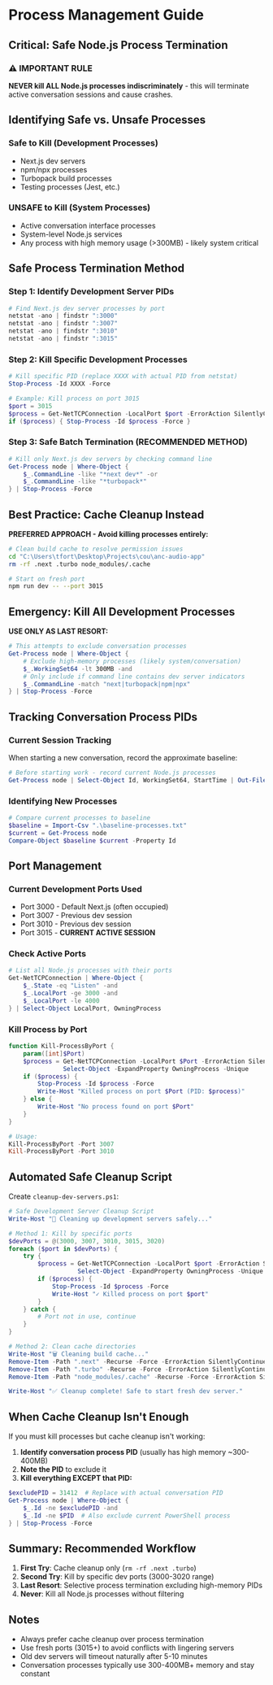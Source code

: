 # Process Management Guide

## Critical: Safe Node.js Process Termination

### ⚠️ IMPORTANT RULE
**NEVER kill ALL Node.js processes indiscriminately** - this will terminate active conversation sessions and cause crashes.

## Identifying Safe vs. Unsafe Processes

### Safe to Kill (Development Processes)
- Next.js dev servers
- npm/npx processes
- Turbopack build processes
- Testing processes (Jest, etc.)

### UNSAFE to Kill (System Processes)
- Active conversation interface processes
- System-level Node.js services
- Any process with high memory usage (>300MB) - likely system critical

## Safe Process Termination Method

### Step 1: Identify Development Server PIDs
```powershell
# Find Next.js dev server processes by port
netstat -ano | findstr ":3000"
netstat -ano | findstr ":3007"
netstat -ano | findstr ":3010"
netstat -ano | findstr ":3015"
```

### Step 2: Kill Specific Development Processes
```powershell
# Kill specific PID (replace XXXX with actual PID from netstat)
Stop-Process -Id XXXX -Force

# Example: Kill process on port 3015
$port = 3015
$process = Get-NetTCPConnection -LocalPort $port -ErrorAction SilentlyContinue | Select-Object -ExpandProperty OwningProcess
if ($process) { Stop-Process -Id $process -Force }
```

### Step 3: Safe Batch Termination (RECOMMENDED METHOD)
```powershell
# Kill only Next.js dev servers by checking command line
Get-Process node | Where-Object {
    $_.CommandLine -like "*next dev*" -or
    $_.CommandLine -like "*turbopack*"
} | Stop-Process -Force
```

## Best Practice: Cache Cleanup Instead

**PREFERRED APPROACH - Avoid killing processes entirely:**

```bash
# Clean build cache to resolve permission issues
cd "C:\Users\tfort\Desktop\Projects\cou\anc-audio-app"
rm -rf .next .turbo node_modules/.cache

# Start on fresh port
npm run dev -- --port 3015
```

## Emergency: Kill All Development Processes

**USE ONLY AS LAST RESORT:**

```powershell
# This attempts to exclude conversation processes
Get-Process node | Where-Object {
    # Exclude high-memory processes (likely system/conversation)
    $_.WorkingSet64 -lt 300MB -and
    # Only include if command line contains dev server indicators
    $_.CommandLine -match "next|turbopack|npm|npx"
} | Stop-Process -Force
```

## Tracking Conversation Process PIDs

### Current Session Tracking
When starting a new conversation, record the approximate baseline:
```powershell
# Before starting work - record current Node.js processes
Get-Process node | Select-Object Id, WorkingSet64, StartTime | Out-File -FilePath ".\baseline-processes.txt"
```

### Identifying New Processes
```powershell
# Compare current processes to baseline
$baseline = Import-Csv ".\baseline-processes.txt"
$current = Get-Process node
Compare-Object $baseline $current -Property Id
```

## Port Management

### Current Development Ports Used
- Port 3000 - Default Next.js (often occupied)
- Port 3007 - Previous dev session
- Port 3010 - Previous dev session
- Port 3015 - **CURRENT ACTIVE SESSION**

### Check Active Ports
```powershell
# List all Node.js processes with their ports
Get-NetTCPConnection | Where-Object {
    $_.State -eq "Listen" -and
    $_.LocalPort -ge 3000 -and
    $_.LocalPort -le 4000
} | Select-Object LocalPort, OwningProcess
```

### Kill Process by Port
```powershell
function Kill-ProcessByPort {
    param([int]$Port)
    $process = Get-NetTCPConnection -LocalPort $Port -ErrorAction SilentlyContinue |
               Select-Object -ExpandProperty OwningProcess -Unique
    if ($process) {
        Stop-Process -Id $process -Force
        Write-Host "Killed process on port $Port (PID: $process)"
    } else {
        Write-Host "No process found on port $Port"
    }
}

# Usage:
Kill-ProcessByPort -Port 3007
Kill-ProcessByPort -Port 3010
```

## Automated Safe Cleanup Script

Create `cleanup-dev-servers.ps1`:

```powershell
# Safe Development Server Cleanup Script
Write-Host "🧹 Cleaning up development servers safely..."

# Method 1: Kill by specific ports
$devPorts = @(3000, 3007, 3010, 3015, 3020)
foreach ($port in $devPorts) {
    try {
        $process = Get-NetTCPConnection -LocalPort $port -ErrorAction SilentlyContinue |
                   Select-Object -ExpandProperty OwningProcess -Unique
        if ($process) {
            Stop-Process -Id $process -Force
            Write-Host "✓ Killed process on port $port"
        }
    } catch {
        # Port not in use, continue
    }
}

# Method 2: Clean cache directories
Write-Host "🗑️ Cleaning build cache..."
Remove-Item -Path ".next" -Recurse -Force -ErrorAction SilentlyContinue
Remove-Item -Path ".turbo" -Recurse -Force -ErrorAction SilentlyContinue
Remove-Item -Path "node_modules/.cache" -Recurse -Force -ErrorAction SilentlyContinue

Write-Host "✅ Cleanup complete! Safe to start fresh dev server."
```

## When Cache Cleanup Isn't Enough

If you must kill processes but cache cleanup isn't working:

1. **Identify conversation process PID** (usually has high memory ~300-400MB)
2. **Note the PID** to exclude it
3. **Kill everything EXCEPT that PID:**

```powershell
$excludePID = 31412  # Replace with actual conversation PID
Get-Process node | Where-Object {
    $_.Id -ne $excludePID -and
    $_.Id -ne $PID  # Also exclude current PowerShell process
} | Stop-Process -Force
```

## Summary: Recommended Workflow

1. **First Try**: Cache cleanup only (`rm -rf .next .turbo`)
2. **Second Try**: Kill by specific dev ports (3000-3020 range)
3. **Last Resort**: Selective process termination excluding high-memory PIDs
4. **Never**: Kill all Node.js processes without filtering

## Notes
- Always prefer cache cleanup over process termination
- Use fresh ports (3015+) to avoid conflicts with lingering servers
- Old dev servers will timeout naturally after 5-10 minutes
- Conversation processes typically use 300-400MB+ memory and stay constant
